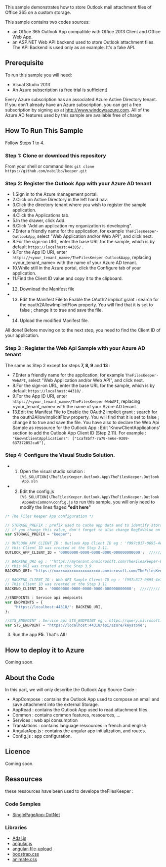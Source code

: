 
This sample demonstrates how to store Outlook mail attachment files of Office 365  on a custom storage.

This sample contains two codes sources:
* an Office 365 Outlook App compatible with Office 2013 Client and Office Web App.
* an ASP.NET Web API backend used to store Outlook attachment files. The API Backend is used only as an example. It's a fake API.


## Prerequisite

To run this sample you will need:
* Visual Studio 2013
* An Azure subscription (a free trial is sufficient)

Every Azure subscription has an associated Azure Active Directory tenant. If you don't already have an Azure subscription, you can get a free subscription by signing up at http://www.windowsazure.com. All of the Azure AD features used by this sample are available free of charge.


## How To Run This Sample

Follow Steps 1 to 4.

### Step 1: Clone or download this repository
From your shell or command line:  `git clone https://github.com/nabilbo/keeper.git`


### Step 2: Register the Outlook App with your Azure AD tenant

* 1.Sign in to the Azure management portal.
* 2.Click on Active Directory in the left hand nav.
* 3.Click the directory tenant where you wish to register the sample application.
* 4.Click the Applications tab.
* 5.In the drawer, click Add.
* 6.Click "Add an application my organization is developing".
* 7.Enter a friendly name for the application, for example `TheFilesKeeper-OutlookApp`, select "Web Application and/or Web API", and click next.
* 8.For the sign-on URL, enter the base URL for the sample, which is by default  `https://localhost:44305/` .
* 9.For the App ID URI, enter  `https://<your_tenant_name>/TheFilesKeeper-OutlookAapp`, replacing  <your_tenant_name>  with the name of your Azure AD tenant.
* 10.While still in the Azure portal, click the Configure tab of your application.
* 11.Find the Client ID value and copy it to the clipboard.
* 12. Download the Manifest file
* 13. Edit the Manifest File to Enable the OAuth2 implicit grant : search for the  oauth2AllowImplicitFlow  property. You will find that it is set to  false ; change it to  true  and save the file.
* 14. Upload the modified Manifest file.

All done! Before moving on to the next step, you need to find the Client ID of your application.

### Step 3 : Register the Web Api Sample with your Azure AD tenant

The same as Step 2 except for steps **7, 8, 9** and **13** :
* 7.Enter a friendly name for the application, for example `TheFilesKeeper-WebAPI`, select "Web Application and/or Web API", and click next.
* 8.For the sign-on URL, enter the base URL for the sample, which is by default  `https://localhost:44318/` .
* 9.For the App ID URI, enter  `https://<your_tenant_name>/TheFilesKeeper-WebAPI`, replacing  <your_tenant_name>  with the name of your Azure AD tenant.
* 13.Edit the Manifest File to Enable the OAuth2 implicit grant : search for the  oauth2AllowImplicitFlow  property. You will find that it is set to  false ; change it to  true  and save the file. You have also to declare the Web Api Sample as ressource for the Outlook App : Edit 'KnowClientApplications' section to add the Outlook App Client ID (Step 2.11). For example :   `"knownClientApplications": ["1caf8bf7-7a79-4e6e-9309-637372852ca6"],`



### Step 4: Configure the Visual Studio Solution.

* 1. Open the visual studio solution : `[VS_SOLUTION]\TheFilesKeeper.Outlook.App\TheFilesKeeper.Outlook.App.sln`
* 2. Edit the config.js `[VS_SOLUTION]\TheFilesKeeper.Outlook.App\TheFilesKeeper.Outlook.AppWeb\Common\config.js`
to run this sample, you will only need to modify the lines flaged **"edit here"**


```javascript
/* The Files Keeper App configuration */

// STORAGE_PREFIX : prefix used to cache app data and to identify storage URI.
// if you change this value, don't forget to also change RegExValue on the Outlook app manifest.xml file.
var STORAGE_PREFIX = "keeper"; 

// OUTLOOK_APP_CLIENT_ID : Outlook App Client ID eg : 'f997c817-0695-4e70-87df-3e9e9e04649a' 
// this Client ID was created at the Step 2.11. 
OUTLOOK_APP_CLIENT_ID = '00000000-0000-0000-0000-000000000000';  /////////  => edit here

// BACKEND_URI eg : '"https://mytenant.onmicrosoft.com/TheFilesKeeper-WebAPI".
// this URI was created at the Step 3.9.
BACKEND_URI= "https://xxxxxxxxxxxxxxxxxxxxx.onmicrosoft.com/TheFilesKeeper-WebAPI";  /////////  => edit here

// BACKEND_CLIENT_ID : Web API Sample Client ID eg : 'f997c817-0695-4e70-87df-3e9e9e04649a' 
// This Client ID was created at the Step 3.11
BACKEND_CLIENT_ID = '00000000-0000-0000-0000-000000000000';  /////////  => edit here

//ENDPOINTS : Service api endpoints
var ENDPOINTS = {
    "https://localhost:44318/": BACKEND_URI,
};

//STS_ENDPOINT : Service api STS_ENDPOINT eg : https://query.microsoft.com/
var STS_ENDPOINT = "https://localhost:44318/api/azure/keystone"; 
```

3. Run the app **F5**. That's All !


## How to deploy it to Azure
Coming soon.




## About the Code
In this part, we will only describe the Outlook App Source Code :

* AppCompose : contains the Outlook App used to compose an email and save attachment into the external Storage.
* AppRead : contains the Outlook App used to read attachment files.
* Common : contains common features, ressources, ...
 * Services : web api consumption
 * Translations : contains language ressources in french and english.
 * AngularApp.js : contains the angular app initialization, and routes.
 * Config.js : app configuration.
 
## Licence
Coming soon.

## Ressources
these ressources have been used to develope theFilesKeeper :

### Code Samples
* [SinglePageApp-DotNet](https://github.com/AzureADSamples/SinglePageApp-AngularJS-DotNet "SinglePageApp-DotNet")


### Libraries
* [Adal.js](https://github.com/AzureAD/azure-activedirectory-library-for-js "Adal.js")
* [angular.js](https://angularjs.org/ "angular.js")
* [angular-file-upload](https://github.com/nervgh/angular-file-upload "https://github.com/nervgh/angular-file-upload")
* [boostrap.css](http://getbootstrap.com/ "boostrap.css")
* [animate.css](https://daneden.github.io/animate.css/ "animate.css")





